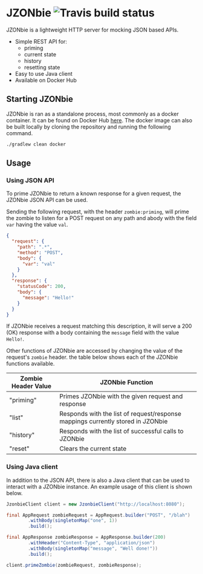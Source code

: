 # JZONbie   ![Travis build status](https://travis-ci.org/jonnymatts/JZONbie.svg?branch=master "JZONbie build status")

JZONbie is a lightweight HTTP server for mocking JSON based APIs.
* Simple REST API for: 
  * priming
  * current state
  * history
  * resetting state
* Easy to use Java client
* Available on Docker Hub


## Starting JZONbie
JZONbie is ran as a standalone process, most commonly as a docker container. It can be found on Docker Hub [here](https://hub.docker.com/r/jonnymatts/jzonbie/ "JZONbie on Docker Hub"). The docker image can also be built locally by cloning the repository and running the following command.

```bash
./gradlew clean docker
```

## Usage

### Using JSON API 
To prime JZONbie to return a known response for a given request, the JZONbie JSON API can be used. 

Sending the following request, with the header `zombie:priming`, will prime the zombie to listen for a POST request on any path and abody with the field `var` having the value `val`.
```json
{
  "request": {
    "path": ".*",
    "method": "POST",
    "body": {
      "var": "val"
    }
  },
  "response": {
    "statusCode": 200,
    "body": {
      "message": "Hello!"
    }
  }
}
```
If JZONbie receives a request matching this description, it will serve a 200 (OK) response with a body containing the `message` field with the value `Hello!`.



Other functions of JZONbie are accessed by changing the value of the request's `zombie` header. the table below shows each of the JZONbie functions available.

| Zombie Header Value  | JZONbie Function |
| ------------- | ------------- |
| "priming"  | Primes JZONbie with the given request and response  |
| "list"  | Responds with the list of request/response mappings currently stored in JZONbie  |
| "history"  | Responds with the list of successful calls to JZONbie  |
| "reset"  | Clears the current state  |


### Using Java client
In addition to the JSON API, there is also a Java client that can be used to interact with a JZONbie instance. An example usage of this client is shown below.

```java
JzonbieClient client = new JzonbieClient("http://localhost:8080");

final AppRequest zombieRequest = AppRequest.builder("POST", "/blah")
        .withBody(singletonMap("one", 1))
        .build();

final AppResponse zombieResponse = AppResponse.builder(200)
        .withHeader("Content-Type", "application/json")
        .withBody(singletonMap("message", "Well done!"))
        .build();

client.primeZombie(zombieRequest, zombieResponse);
```
